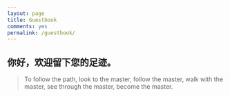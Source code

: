 ```yaml
---
layout: page
title: Guestbook
comments: yes
permalink: /guestbook/
---
```

## 你好，欢迎留下您的足迹。

> To follow the path, look to the master, 
> follow the master, 
> walk with the master, 
> see through the master, 
> become the master.
